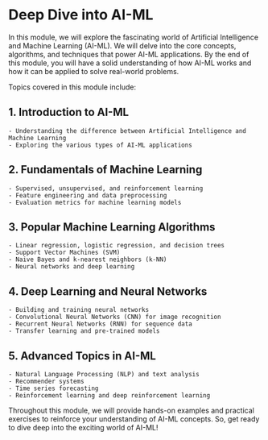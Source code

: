 # Deep Dive into AI-ML

In this module, we will explore the fascinating world of Artificial Intelligence and Machine Learning (AI-ML). We will delve into the core concepts, algorithms, and techniques that power AI-ML applications. By the end of this module, you will have a solid understanding of how AI-ML works and how it can be applied to solve real-world problems.

Topics covered in this module include:

## 1. Introduction to AI-ML
    - Understanding the difference between Artificial Intelligence and Machine Learning
    - Exploring the various types of AI-ML applications

## 2. Fundamentals of Machine Learning
    - Supervised, unsupervised, and reinforcement learning
    - Feature engineering and data preprocessing
    - Evaluation metrics for machine learning models

## 3. Popular Machine Learning Algorithms
    - Linear regression, logistic regression, and decision trees
    - Support Vector Machines (SVM)
    - Naive Bayes and k-nearest neighbors (k-NN)
    - Neural networks and deep learning

## 4. Deep Learning and Neural Networks
    - Building and training neural networks
    - Convolutional Neural Networks (CNN) for image recognition
    - Recurrent Neural Networks (RNN) for sequence data
    - Transfer learning and pre-trained models

## 5. Advanced Topics in AI-ML
    - Natural Language Processing (NLP) and text analysis
    - Recommender systems
    - Time series forecasting
    - Reinforcement learning and deep reinforcement learning

Throughout this module, we will provide hands-on examples and practical exercises to reinforce your understanding of AI-ML concepts. So, get ready to dive deep into the exciting world of AI-ML!
